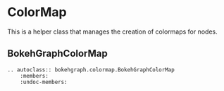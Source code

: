 # ColorMap

This is a helper class that manages the creation of colormaps for nodes.

## BokehGraphColorMap

```{eval-rst}
.. autoclass:: bokehgraph.colormap.BokehGraphColorMap
    :members:
    :undoc-members:
```
